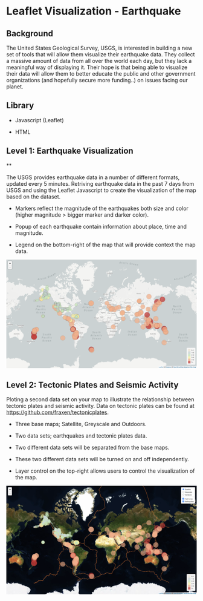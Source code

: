 # Leaflet Visualization - Earthquake

## Background

The United States Geological Survey, USGS, is interested in building a new set of tools that will allow them visualize their earthquake data. They collect a massive amount of data from all over the world each day, but they lack a meaningful way of displaying it. Their hope is that being able to visualize their data will allow them to better educate the public and other government organizations (and hopefully secure more funding..) on issues facing our planet.

## Library

- Javascript (Leaflet)

- HTML

## Level 1: Earthquake Visualization

**

The USGS provides earthquake data in a number of different formats, updated every 5 minutes. Retriving earthquake data in the past 7 days from USGS and using the Leaflet Javascript to create the visualization of the map based on the dataset.

- Markers reflect the magnitude of the earthquakes both size and color (higher magnitude > bigger marker and darker color).

- Popup of each earthquake contain information about place, time and magnitude.

- Legend on the bottom-right of the map that will provide context the map data.

<p align="center">
  <img src="Images/leaflet_01.png">
</p>

## Level 2: Tectonic Plates and Seismic Activity

Ploting a second data set on your map to illustrate the relationship between tectonic plates and seismic activity. Data on tectonic plates can be found at https://github.com/fraxen/tectonicplates.

- Three base maps; Satellite, Greyscale and Outdoors.

- Two data sets; earthquakes and tectonic plates data.

- Two different data sets will be separated from the base maps.

- These two different data sets will be turned on and off independently.

- Layer control on the top-right allows users to control the visualization of the map.

<p align="center">
  <img src="Images/leaflet_02.png">
</p>

